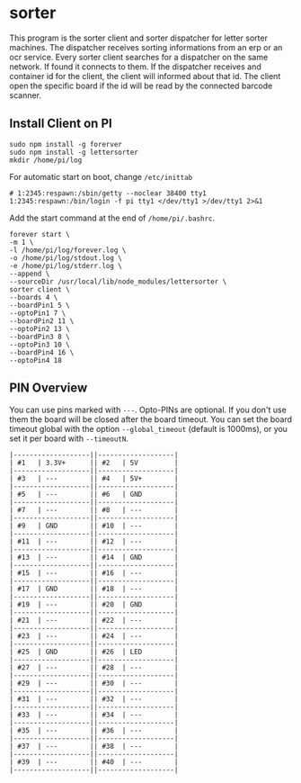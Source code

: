 # sorter

This program is the sorter client and sorter dispatcher for letter sorter machines. The dispatcher receives sorting informations from an erp or an ocr service.
Every sorter client searches for a dispatcher on the same network. If found it connects to them. If the dispatcher receives and container id for the client, the client will informed about that id. The client open the specific board if the id will be read by the connected barcode scanner.

## Install Client on PI

```
sudo npm install -g forerver
sudo npm install -g lettersorter
mkdir /home/pi/log
```

For automatic start on boot, change `/etc/inittab`

```
# 1:2345:respawn:/sbin/getty --noclear 38400 tty1
1:2345:respawn:/bin/login -f pi tty1 </dev/tty1 >/dev/tty1 2>&1
```

Add the start command at the end of `/home/pi/.bashrc`.
```
forever start \
-m 1 \
-l /home/pi/log/forever.log \
-o /home/pi/log/stdout.log \
-e /home/pi/log/stderr.log \
--append \
--sourceDir /usr/local/lib/node_modules/lettersorter \
sorter client \
--boards 4 \
--boardPin1 5 \
--optoPin1 7 \
--boardPin2 11 \
--optoPin2 13 \
--boardPin3 8 \
--optoPin3 10 \
--boardPin4 16 \
--optoPin4 18
```

## PIN Overview
You can use pins marked with `---`. Opto-PINs are optional. If you don't use them the board will be closed after the board timeout. You can set the board timeout global with the option `--global_timeout` (default is 1000ms), or you set it per board with `--timeoutN`.

```
|-------------------||-------------------|
| #1   | 3.3V+      || #2   | 5V         |
|-------------------||-------------------|
| #3   | ---        || #4   | 5V+        |
|-------------------||-------------------|
| #5   | ---        || #6   | GND        |
|-------------------||-------------------|
| #7   | ---        || #8   | ---        |
|-------------------||-------------------|
| #9   | GND        || #10  | ---        |
|-------------------||-------------------|
| #11  | ---        || #12  | ---        |
|-------------------||-------------------|
| #13  | ---        || #14  | GND        |
|-------------------||-------------------|
| #15  | ---        || #16  | ---        |
|-------------------||-------------------|
| #17  | GND        || #18  | ---        |
|-------------------||-------------------|
| #19  | ---        || #20  | GND        |
|-------------------||-------------------|
| #21  | ---        || #22  | ---        |
|-------------------||-------------------|
| #23  | ---        || #24  | ---        |
|-------------------||-------------------|
| #25  | GND        || #26  | LED        |
|-------------------||-------------------|
| #27  | ---        || #28  | ---        |
|-------------------||-------------------|
| #29  | ---        || #30  | ---        |
|-------------------||-------------------|
| #31  | ---        || #32  | ---        |
|-------------------||-------------------|
| #33  | ---        || #34  | ---        |
|-------------------||-------------------|
| #35  | ---        || #36  | ---        |
|-------------------||-------------------|
| #37  | ---        || #38  | ---        |
|-------------------||-------------------|
| #39  | ---        || #40  | ---        |
|-------------------||-------------------|

```
